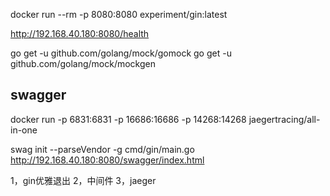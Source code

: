 

docker run --rm -p 8080:8080 experiment/gin:latest

http://192.168.40.180:8080/health


go get -u github.com/golang/mock/gomock
go get -u github.com/golang/mock/mockgen


## swagger

docker run -p 6831:6831 -p 16686:16686 -p 14268:14268 jaegertracing/all-in-one

swag init --parseVendor -g cmd/gin/main.go
http://192.168.40.180:8080/swagger/index.html



1，gin优雅退出
2，中间件
3，jaeger